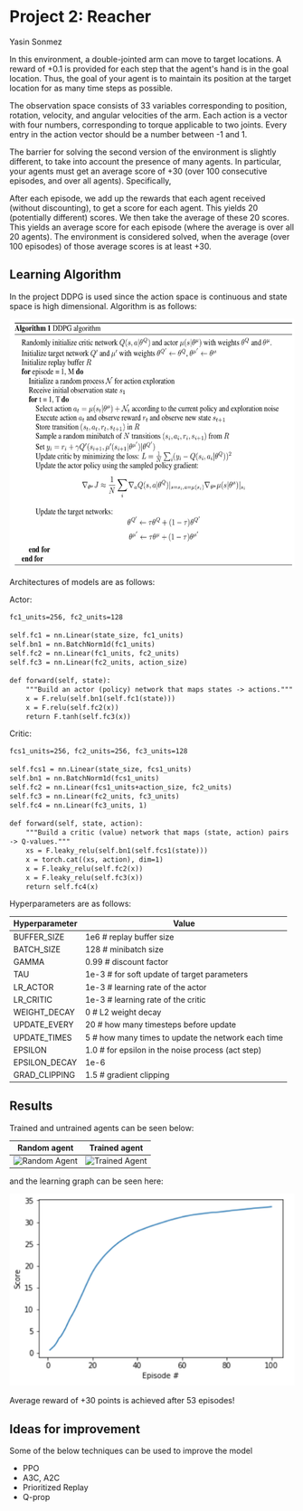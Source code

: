 # Project 2: Reacher

Yasin Sonmez

In this environment, a double-jointed arm can move to target locations. A reward of +0.1 is provided for each step that the agent's hand is in the goal location. Thus, the goal of your agent is to maintain its position at the target location for as many time steps as possible.

The observation space consists of 33 variables corresponding to position, rotation, velocity, and angular velocities of the arm. Each action is a vector with four numbers, corresponding to torque applicable to two joints. Every entry in the action vector should be a number between -1 and 1.

The barrier for solving the second version of the environment is slightly different, to take into account the presence of many agents. In particular, your agents must get an average score of +30 (over 100 consecutive episodes, and over all agents). Specifically,

After each episode, we add up the rewards that each agent received (without discounting), to get a score for each agent. This yields 20 (potentially different) scores. We then take the average of these 20 scores.
This yields an average score for each episode (where the average is over all 20 agents).
The environment is considered solved, when the average (over 100 episodes) of those average scores is at least +30.

## Learning Algorithm

In the project DDPG is used since the action space is continuous and state space is high dimensional.
Algorithm is as follows:

<img src="https://github.com/YasinSonmez/Deep-Reinforcement-Learning/blob/master/2-%20Continuous%20Control/media/Algorithm.png" height="440">

Architectures of models are as follows:

Actor: 

    fc1_units=256, fc2_units=128
        
    self.fc1 = nn.Linear(state_size, fc1_units)
    self.bn1 = nn.BatchNorm1d(fc1_units)
    self.fc2 = nn.Linear(fc1_units, fc2_units)
    self.fc3 = nn.Linear(fc2_units, action_size)

    def forward(self, state):
        """Build an actor (policy) network that maps states -> actions."""
        x = F.relu(self.bn1(self.fc1(state)))
        x = F.relu(self.fc2(x))
        return F.tanh(self.fc3(x))
        
Critic:

    fcs1_units=256, fc2_units=256, fc3_units=128
       
    self.fcs1 = nn.Linear(state_size, fcs1_units)
    self.bn1 = nn.BatchNorm1d(fcs1_units)
    self.fc2 = nn.Linear(fcs1_units+action_size, fc2_units)
    self.fc3 = nn.Linear(fc2_units, fc3_units)
    self.fc4 = nn.Linear(fc3_units, 1)
        
    def forward(self, state, action):
        """Build a critic (value) network that maps (state, action) pairs -> Q-values."""
        xs = F.leaky_relu(self.bn1(self.fcs1(state)))
        x = torch.cat((xs, action), dim=1)
        x = F.leaky_relu(self.fc2(x))
        x = F.leaky_relu(self.fc3(x))
        return self.fc4(x)        
        
        
Hyperparameters are as follows:

Hyperparameter | Value
---------------|-------------
BUFFER_SIZE | 1e6 # replay buffer size
BATCH_SIZE |128  # minibatch size
GAMMA | 0.99  # discount factor
TAU | 1e-3  # for soft update of target parameters
LR_ACTOR | 1e-3  # learning rate of the actor
LR_CRITIC | 1e-3  # learning rate of the critic
WEIGHT_DECAY | 0  # L2 weight decay
UPDATE_EVERY | 20      # how many timesteps before update     
UPDATE_TIMES | 5      # how many times to update the network each time
EPSILON | 1.0         # for epsilon in the noise process (act step)
EPSILON_DECAY | 1e-6
GRAD_CLIPPING | 1.5         # gradient clipping 

## Results

Trained and untrained agents can be seen below:

| Random agent             |  Trained agent |
:-------------------------:|:-------------------------:
![Random Agent](https://github.com/YasinSonmez/Deep-Reinforcement-Learning/blob/master/2-%20Continuous%20Control/media/untrained.gif)  |  ![Trained Agent](https://github.com/YasinSonmez/Deep-Reinforcement-Learning/blob/master/2-%20Continuous%20Control/media/trained.gif)

and the learning graph can be seen here:

![](https://github.com/YasinSonmez/Deep-Reinforcement-Learning/blob/master/2-%20Continuous%20Control/media/learning_graph.png)

Average reward of +30 points is achieved after 53 episodes!

## Ideas for improvement

Some of the below techniques can be used to improve the model

- PPO
- A3C, A2C
- Prioritized Replay
- Q-prop
